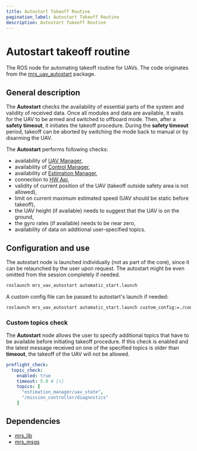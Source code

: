 ```yaml
---
title: Autostart Takeoff Routine
pagination_label: Autostart Takeoff Routine
description: Autostart Takeoff Routine
---
```


# Autostart takeoff routine

The ROS node for automating takeoff routine for UAVs.
The code originates from the [mrs_uav_autostart](https://github.com/ctu-mrs/mrs_uav_autostart) package.

## General description

The **Autostart** checks the availability of essential parts of the system and validity of received data.
Once all modules and data are available, it waits for the UAV to be armed and switched to offboard mode.
Then, after a __safety timeout__, it initiates the takeoff procedure.
During the __safety timeout__ period, takeoff can be aborted by switching the mode back to manual or by disarming the UAV.

The **Autostart** performs following checks:

* availability of [UAV Manager](https://ctu-mrs.github.io/docs/features/managers),
* availability of [Control Manager](https://ctu-mrs.github.io/docs/features/managers),
* availability of [Estimation Manager](https://ctu-mrs.github.io/docs/features/managers),
* connection to [HW Api](https://ctu-mrs.github.io/docs/plugin-interface/hardware-api/),
* validity of current position of the UAV (takeoff outside safety area is not allowed),
* limit on current maximum estimated speed (UAV should be static before takeoff),
* the UAV height (if available) needs to suggest that the UAV is on the ground,
* the gyro rates (if available) needs to be near zero,
* availability of data on additional user-specified topics.

## Configuration and use

The autostart node is launched individually (not as part of the core), since it can be relaunched by the user upon request.
The autostart might be even omitted from the session completely if needed.

```bash
roslaunch mrs_uav_autostart automatic_start.launch
```

A custom config file can be passed to autostart's launch if needed:
```bash
roslaunch mrs_uav_autostart automatic_start.launch custom_config:=./config/automatic_start.yaml
```
### Custom topics check

The **Autostart** node allows the user to specify additional topics that have to be available before initiating takeoff procedure.
If this check is enabled and the latest message received on one of the specified topics is older than __timeout__, the takeoff of the UAV will not be allowed.

```yaml
preflight_check:
  topic_check:
    enabled: true
    timeout: 5.0 # [s]
    topics: [
      "estimation_manager/uav_state",
      "/mission_controller/diagnostics"
    ]
```

## Dependencies

* [mrs_lib](https://github.com/ctu-mrs/mrs_lib)
* [mrs_msgs](https://github.com/ctu-mrs/mrs_msgs)
